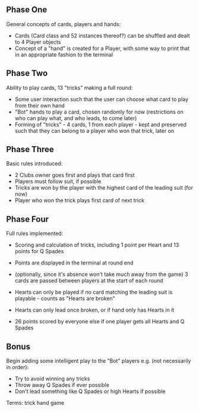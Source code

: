## Phase One
General concepts of cards, players and hands:
* Cards (Card class and 52 instances thereof?) can be shuffled and dealt to 4 Player objects
* Concept of a "hand" is created for a Player, with some way to print that in an appropriate fashion to the terminal
## Phase Two
Ability to play cards, 13 "tricks" making a full round:
* Some user interaction such that the user can choose what card to play from their own hand
* "Bot" hands to play a card, chosen randomly for now (restrictions on who can play what, and who leads, to come later)
* Forming of "tricks" - 4 cards, 1 from each player - kept and preserved such that they can belong to a player who won that trick, later on
## Phase Three
Basic rules introduced:
* 2 Clubs owner goes first and plays that card first
* Players must follow suit, if possible
* Tricks are won by the player with the highest card of the leading suit (for now)
* Player who won the trick plays first card of next trick


## Phase Four
Full rules implemented:
* Scoring and calculation of tricks, including 1 point per Heart and 13 points for Q Spades
* Points are displayed in the terminal at round end

* (optionally, since it's absence won't take much away from the game) 3 cards are passed between players at the start of each round
* Hearts can only be played if no card matching the leading suit is playable - counts as "Hearts are broken"
* Hearts can only lead once broken, or if hand only has Hearts in it
* 26 points scored by everyone else if one player gets all Hearts and Q Spades

## Bonus
Begin adding some intelligent play to the "Bot" players e.g. (not necessarily in order):
* Try to avoid winning any tricks
* Throw away Q Spades if ever possible
* Don't lead something like Q Spades or high Hearts if possible

Terms:
trick
hand
game
